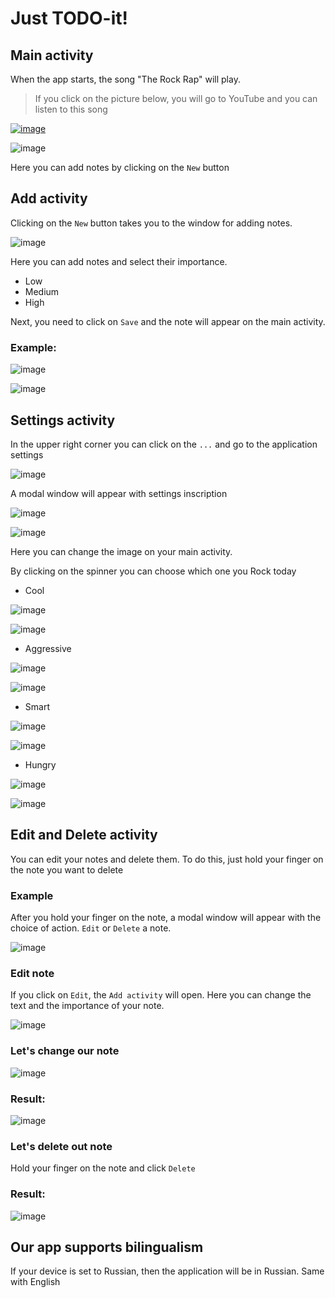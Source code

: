 # Just TODO-it!
## Main activity
When the app starts, the song "The Rock Rap" will play.
>If you click on the picture below, you will go to YouTube and you can listen to this song

[![image](https://img.youtube.com/vi/dzdiMRovyK0/0.jpg)](https://www.youtube.com/watch?v=YOUTUBE_VIDEO_ID_HERE)

![image](https://user-images.githubusercontent.com/91558943/222920975-4873c1be-b5b7-4f5e-9a5a-a3cdf45dd89b.png)

Here you can add notes by clicking on the `New` button

## Add activity
Clicking on the `New` button takes you to the window for adding notes.

![image](https://user-images.githubusercontent.com/91558943/222921208-2108d46d-95af-456e-b0cb-6ba49c4c27aa.png)

Here you can add notes and select their importance.
* Low
* Medium
* High

Next, you need to click on `Save` and the note will appear on the main activity.

### Example:
![image](https://user-images.githubusercontent.com/91558943/222921518-7ce8a543-5e9d-4c1c-a163-222d33f9f714.png)

![image](https://user-images.githubusercontent.com/91558943/222921547-89385e59-7937-4286-bc32-5de571731f23.png)

## Settings activity
In the upper right corner you can click on the `...`  and go to the application settings

![image](https://user-images.githubusercontent.com/91558943/222921883-1d17b1af-fb45-400c-ae8f-922261acbf0c.png)

A modal window will appear with settings inscription

![image](https://user-images.githubusercontent.com/91558943/222945890-a7765d06-5c07-4344-ab62-66213ba77c8d.png)

![image](https://user-images.githubusercontent.com/91558943/222921920-4cf6e27a-cdfd-4287-ae8b-69dab9cbe412.png)

Here you can change the image on your main activity.

By clicking on the spinner you can choose which one you Rock today

* Cool

![image](https://user-images.githubusercontent.com/91558943/222922140-41b8b93e-22d9-46d1-b690-cead86384f91.png)

![image](https://user-images.githubusercontent.com/91558943/222921547-89385e59-7937-4286-bc32-5de571731f23.png)

* Aggressive

![image](https://user-images.githubusercontent.com/91558943/222922162-1ad68075-447b-4cbd-84a0-3df1d69a8520.png)

![image](https://user-images.githubusercontent.com/91558943/222922170-24657569-d947-4c29-8002-7b609eb20ec3.png)

* Smart

![image](https://user-images.githubusercontent.com/91558943/222922203-5b2a31a9-def9-41a9-8605-9738d664deec.png)

![image](https://user-images.githubusercontent.com/91558943/222922210-aa7f4630-fe2d-498e-b04a-5590a7078e70.png)

* Hungry

![image](https://user-images.githubusercontent.com/91558943/222922222-1841e0f5-3d69-47bb-b8ff-6621a120a6e6.png)

![image](https://user-images.githubusercontent.com/91558943/222922236-5bcb09ec-2cde-4ea3-82f9-c918281f33f9.png)

## Edit and Delete activity
You can edit your notes and delete them. To do this, just hold your finger on the note you want to delete

### Example
After you hold your finger on the note, a modal window will appear with the choice of action. `Edit` or `Delete` a note.

![image](https://user-images.githubusercontent.com/91558943/222922465-1c56b5c6-48eb-4c85-8f64-2a3df32aeea2.png)

### Edit note
If you click on `Edit`, the `Add activity` will open. Here you can change the text and the importance of your note.

![image](https://user-images.githubusercontent.com/91558943/222922610-fbedebf6-e46f-4521-a949-65ef3bc750d6.png)

### Let's change our note
![image](https://user-images.githubusercontent.com/91558943/222922746-226a270a-4c5c-4cf0-b666-2b5bb61c4c50.png)

### Result:
![image](https://user-images.githubusercontent.com/91558943/222922759-e9729a17-fab5-4ef9-8b00-11b842776b01.png)

### Let's delete out note
Hold your finger on the note and click `Delete`

### Result:
![image](https://user-images.githubusercontent.com/91558943/222922860-808cf214-262b-44ff-a972-5f24f4e49453.png)

## Our app supports bilingualism
If your device is set to Russian, then the application will be in Russian. Same with English
